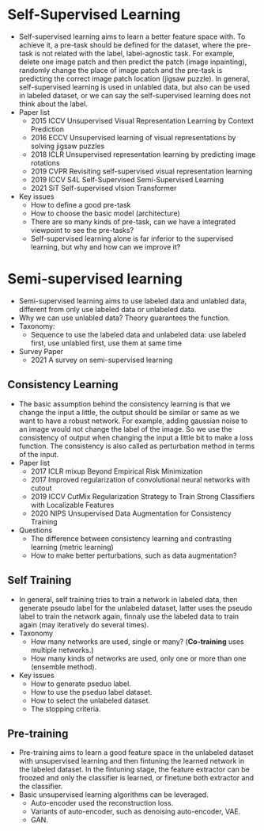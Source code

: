 # Self-Supervised Learning
* Self-supervised learning aims to learn a better feature space with. To achieve it, a pre-task should be defined for the dataset, where the pre-task is not related with the label, label-agnostic task. For example, delete one image patch and then predict the patch (image inpainting), randomly change the place of image patch and the pre-task is predicting the correct image patch location (jigsaw puzzle). In general, self-supervised learning is used in unlabled data, but also can be used in labeled dataset, or we can say the self-supervised learning does not think about the label.
* Paper list
  * 2015 ICCV Unsupervised Visual Representation Learning by Context Prediction
  * 2016 ECCV Unsupervised learning of visual representations by solving jigsaw puzzles
  * 2018 ICLR Unsupervised representation learning by predicting image rotations
  * 2019 CVPR Revisiting self-supervised visual representation learning
  * 2019 ICCV S4L Self-Supervised Semi-Supervised Learning
  * 2021 SiT Self-supervised vIsion Transformer
* Key issues
  * How to define a good pre-task
  * How to choose the basic model (architecture)
  * There are so many kinds of pre-task, can we have a integrated viewpoint to see the pre-tasks?
  * Self-supervised learning alone is far inferior to the supervised learning, but why and how can we improve it?
 
 # Semi-supervised learning
* Semi-supervised learning aims to use labeled data and unlabled data, different from only use labeled data or unlabeled data.
* Why we can use unlabled data? Theory guarantees the function.
* Taxonomy:
  *  Sequence to use the labeled data and unlabeled data: use labeled first, use unlabled first, use them at same time
* Survey Paper
  * 2021 A survey on semi-supervised learning
 
 ## Consistency Learning
 * The basic assumption behind the consistency learning is that we change the input a little, the output should be similar or same as we want to have a robust network. For example, adding gaussian noise to an image would not change the label of the image. So we use the consistency of output when changing the input a little bit to make a loss function. The consistency is also called as perturbation method in terms of the input.
 * Paper list
   * 2017 ICLR mixup Beyond Empirical Risk Minimization
   * 2017 Improved regularization of convolutional neural networks with cutout
   * 2019 ICCV CutMix Regularization Strategy to Train Strong Classifiers with Localizable Features
   * 2020 NIPS Unsupervised Data Augmentation for Consistency Training
* Questions
  * The difference between consistency learning and contrasting learning (metric learning)
  * How to make better perturbations, such as data augmentation?

## Self Training
* In general, self training tries to train a network in labeled data, then generate pseudo label for the unlabeled dataset, latter uses the pseudo label to train the network again, finnaly use the labeled data to train again (may iteratively do several times).
* Taxonomy
  * How many networks are used, single or many? (**Co-training** uses multiple networks.)
  * How many kinds of networks are used, only one or more than one (ensemble method).
* Key issues
  * How to generate pseduo label.
  * How to use the pseduo label dataset.
  * How to select the unlabeled dataset.
  * The stopping criteria.

## Pre-training
* Pre-training aims to learn a good feature space in the unlabeled dataset with unsupervised learning and then fintuning the learned network in the labeled dataset. In the fintuning stage, the feature extractor can be froozed and only the classifier is learned, or finetune both extractor and the classifier.
* Basic unsupervised learning algorithms can be leveraged.
  * Auto-encoder used the reconstruction loss.
  * Variants of auto-encoder, such as denoising auto-encoder, VAE.
  * GAN.
